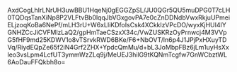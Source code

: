 AxdCogLhIrLNrUH3uwBBU1HqeNj0gEGGZpSL/JU0QGr5QU5muDPG0T7cLH0TQDqsTanXiNp8P2VLFtvBb0lqqJbVGxgovPA7e0cZnDDNdbVwxRkjuUPmeiELjzoqKoBa6NePf/mLH3rU+W6xLIiKDfoIsCsk4XCkklzVPcDO/wyxKjHUI4lYGNHZCcJiCVFMlzLaQ2/gpHmTaeCSzxX34c/VwZUSKRzOyPrnwcj4M3VVpG5fHF9md25KDWV1o8vTSrvkRWD6BKe/F6+NbOVT/ln6p4J1JPjPxHXuyTDVq/RiydEQpZe65f2iN4Grf2ZHX+YpdcQmMu/d+bL3JoMbpFBz6jLm1uyHsXxleo3vsLpm4LcfUT3ymmWzZLq9j/MeUEJ3hilG9tKQNmTcgfw7GnWCbztWL6AoDauFFQkbh8o=
